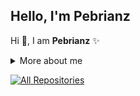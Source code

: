 ## **Hello, I'm Pebrianz**
<!--
<a><img src="./images/anime2.png" width="100%"/></a>
-->
<p>
  
Hi 👋, I am **Pebrianz** ✨

<div>
<details>
  <summary> More about me</summary>

- 🔭 I’m currently on a journey to build **great** things

- 🌱 I’m currently learning **everything** 🤓

- 🤝 I’m looking for help with **finding projects to contribute to!**

- 👨‍💻 All of my projects are available at [pebrianz](https://github.com/pebrianz)

- 💬 Ask me about **open source and web development**

- 📫 Reach me out at **pebrianz117@gmail.com**

  <img src="https://github-readme-stats.vercel.app/api/top-langs/?username=pebrianz&layout=compact&theme=midnight-purple"/>

</details>
  
</p>

<!--
## Statistics

<img src="./images/anime3.jpg"/>
-->
<!--
<a href="https://github.com/pebrianz"><img src="https://github-readme-stats.vercel.app/api?username=pebrianz&theme=midnight-purple"></a>

<a href="https://github.com/pebrianz"><img src="http://github-readme-streak-stats.herokuapp.com/?user=pebrianz&theme=midnight-purple&date_format=M%20j%5B%2C%20Y%5D"></a>
  <img src="https://github-readme-stats.vercel.app/api/top-langs/?username=pebrianz&layout=compact&theme=midnight-purple"/>

 <a href="https://wakatime.com/@pebrianz"><img height="150" src="https://github-readme-stats.vercel.app/api/wakatime?username=pebrianz&layout=compact&theme=midnight-purple&langs_count=6" /></a>
 
</div>
-->

  <a href="https://github.com/pebrianz?tab=repositories&sort=stargazers"><img alt="All Repositories" title="All Repositories" src="https://custom-icon-badges.herokuapp.com/badge/-All%20Repos-2962FF?style=for-the-badge&logoColor=white&logo=repo"/></a>
